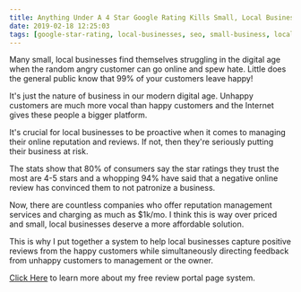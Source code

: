 ```yaml
---
title: Anything Under A 4 Star Google Rating Kills Small, Local Businesses
date: 2019-02-18 12:25:03
tags: [google-star-rating, local-businesses, seo, small-business, local-seo]
---
```


Many small, local businesses find themselves struggling in the digital age when the random angry customer can go online and spew hate. Little does the general public know that 99% of your customers leave happy!

It's just the nature of business in our modern digital age. Unhappy customers are much more vocal than happy customers and the Internet gives these people a bigger platform.

It's crucial for local businesses to be proactive when it comes to managing their online reputation and reviews. If not, then they're seriously putting their business at risk.

The stats show that 80% of consumers say the star ratings they trust the most are 4-5 stars and a whopping 94% have said that a negative online review has convinced them to not patronize a business.

Now, there are countless companies who offer reputation management services and charging as much as $1k/mo. I think this is way over priced and small, local businesses deserve a more affordable solution. 

This is why I put together a system to help local businesses capture positive reviews from the happy customers while simultaneously directing feedback from unhappy customers to management or the owner.

[Click Here](https://blog.stevelongoria.net/2019/03/13/only-unhappy-customers-are-leaving-google-reviews/) to learn more about my free review portal page system.